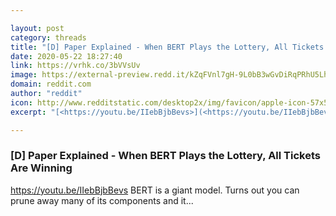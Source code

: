 ```yaml
---

layout: post
category: threads
title: "[D] Paper Explained - When BERT Plays the Lottery, All Tickets Are Winning"
date: 2020-05-22 18:27:40
link: https://vrhk.co/3bVVsUv
image: https://external-preview.redd.it/kZqFVnl7gH-9L0bB3wGvDiRqPRhU5LhhKDS6SyN8lwc.jpg?width=480&height=251.308900524&auto=webp&crop=480:251.308900524,smart&s=1e0c98226734bad239794f467df3faca90d05e4b
domain: reddit.com
author: "reddit"
icon: http://www.redditstatic.com/desktop2x/img/favicon/apple-icon-57x57.png
excerpt: "[<https://youtu.be/IIebBjbBevs>](<https://youtu.be/IIebBjbBevs>) BERT is a giant model. Turns out you can prune away many of its components and it..."

---
```


### [D] Paper Explained - When BERT Plays the Lottery, All Tickets Are Winning

[<https://youtu.be/IIebBjbBevs>](<https://youtu.be/IIebBjbBevs>) BERT is a giant model. Turns out you can prune away many of its components and it...
